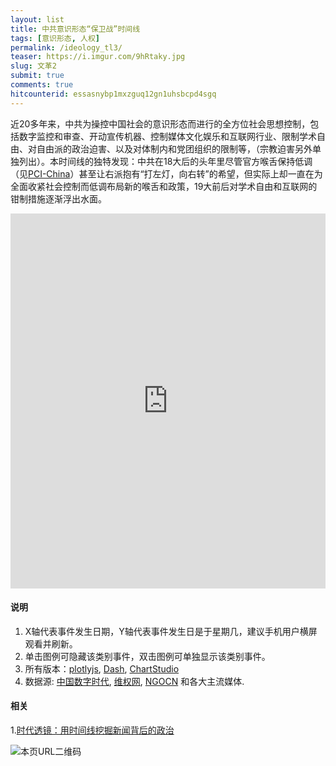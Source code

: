 ```yaml
---
layout: list
title: 中共意识形态“保卫战”时间线
tags: [意识形态, 人权]
permalink: /ideology_tl3/
teaser: https://i.imgur.com/9hRtaky.jpg
slug: 文革2
submit: true
comments: true
hitcounterid: essasnybp1mxzguq12gn1uhsbcpd4sgq
---
```


近20多年来，中共为操控中国社会的意识形态而进行的全方位社会思想控制，包括数字监控和审查、开动宣传机器、控制媒体文化娱乐和互联网行业、限制学术自由、对自由派的政治迫害、以及对体制内和党团组织的限制等，（宗教迫害另外单独列出）。本时间线的独特发现：中共在18大后的头年里尽管官方喉舌保持低调（见[PCI-China](https://policychangeindex.org/overview-PCI-China.html)）甚至让右派抱有“打左灯，向右转”的希望，但实际上却一直在为全面收紧社会控制而低调布局新的喉舌和政策，19大前后对学术自由和互联网的钳制措施逐渐浮出水面。

<!-- Start of iframe Code -->
<iframe width="100%" height="600" frameborder="0" scrolling="no" src="https://plot.ly/~chinatimeline/0.embed"></iframe>

<!-- End of iframe Code -->
#### 说明
1. X轴代表事件发生日期，Y轴代表事件发生日是于星期几，建议手机用户横屏观看并刷新。
2. 单击图例可隐藏该类别事件，双击图例可单独显示该类别事件。
3. 所有版本：[plotlyjs](/ideology_tl1), [Dash](/ideology_tl2), [ChartStudio](/ideology_tl3)
4. 数据源: [中国数字时代](https://chinadigitaltimes.net/chinese/), [维权网](https://wqw2010.blogspot.com/), [NGOCN](https://matters.news/@ngocncat) 和各大主流媒体.

#### 相关
1.[时代透镜：用时间线挖掘新闻背后的政治](https://matters.news/@chinatimeline/%E6%97%B6%E4%BB%A3%E9%80%8F%E9%95%9C-%E7%94%A8%E6%97%B6%E9%97%B4%E7%BA%BF%E6%8C%96%E6%8E%98%E6%96%B0%E9%97%BB%E8%83%8C%E5%90%8E%E7%9A%84%E6%94%BF%E6%B2%BB-zdpuAofz2CCLBQqoijirnM44gZJQWqVLmHYtQ43HTUS7MKe2c)

![本页URL二维码](https://i.imgur.com/ETeUZS6.png)
